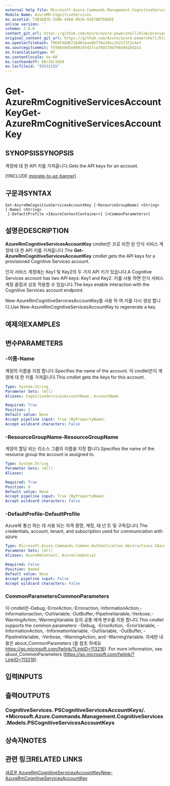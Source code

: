 ```yaml
---
external help file: Microsoft.Azure.Commands.Management.CognitiveServices.dll-Help.xml
Module Name: AzureRM.CognitiveServices
ms.assetid: 73B1EB7E-568E-44E8-993A-91678B7D8AEE
online version: ''
schema: 2.0.0
content_git_url: https://github.com/Azure/azure-powershell/blob/preview/src/ResourceManager/CognitiveServices/Commands.Management.CognitiveServices/help/Get-AzureRmCognitiveServicesAccountKey.md
original_content_git_url: https://github.com/Azure/azure-powershell/blob/preview/src/ResourceManager/CognitiveServices/Commands.Management.CognitiveServices/help/Get-AzureRmCognitiveServicesAccountKey.md
ms.openlocfilehash: f9b9f48d671bd0cbae0b7f8a26eccb21f372c4ef
ms.sourcegitcommit: f599b50d5e980197d1fca769378df90a842b42a1
ms.translationtype: MT
ms.contentlocale: ko-KR
ms.lasthandoff: 08/20/2020
ms.locfileid: "93531155"
---
```

# <span data-ttu-id="219c6-101">Get-AzureRmCognitiveServicesAccountKey</span><span class="sxs-lookup"><span data-stu-id="219c6-101">Get-AzureRmCognitiveServicesAccountKey</span></span>

## <span data-ttu-id="219c6-102">SYNOPSIS</span><span class="sxs-lookup"><span data-stu-id="219c6-102">SYNOPSIS</span></span>
<span data-ttu-id="219c6-103">계정에 대 한 API 키를 가져옵니다.</span><span class="sxs-lookup"><span data-stu-id="219c6-103">Gets the API keys for an account.</span></span>

[!INCLUDE [migrate-to-az-banner](../../includes/migrate-to-az-banner.md)]

## <span data-ttu-id="219c6-104">구문과</span><span class="sxs-lookup"><span data-stu-id="219c6-104">SYNTAX</span></span>

```
Get-AzureRmCognitiveServicesAccountKey [-ResourceGroupName] <String> [-Name] <String>
 [-DefaultProfile <IAzureContextContainer>] [<CommonParameters>]
```

## <span data-ttu-id="219c6-105">설명은</span><span class="sxs-lookup"><span data-stu-id="219c6-105">DESCRIPTION</span></span>
<span data-ttu-id="219c6-106">**AzureRmCognitiveServicesAccountKey** cmdlet은 프로 비전 된 인식 서비스 계정에 대 한 API 키를 가져옵니다.</span><span class="sxs-lookup"><span data-stu-id="219c6-106">The **Get-AzureRmCognitiveServicesAccountKey** cmdlet gets the API keys for a provisioned Cognitive Services account.</span></span>

<span data-ttu-id="219c6-107">인지 서비스 계정에는 Key1 및 Key2의 두 가지 API 키가 있습니다.</span><span class="sxs-lookup"><span data-stu-id="219c6-107">A Cognitive Services account has two API keys: Key1 and Key2.</span></span>
<span data-ttu-id="219c6-108">키를 사용 하면 인식 서비스 계정 끝점과 상호 작용할 수 있습니다.</span><span class="sxs-lookup"><span data-stu-id="219c6-108">The keys enable interaction with the Cognitive Services account endpoint.</span></span>

<span data-ttu-id="219c6-109">New-AzureRmCognitiveServicesAccountKey를 사용 하 여 키를 다시 생성 합니다.</span><span class="sxs-lookup"><span data-stu-id="219c6-109">Use New-AzureRmCognitiveServicesAccountKey to regenerate a key.</span></span>

## <span data-ttu-id="219c6-110">예제의</span><span class="sxs-lookup"><span data-stu-id="219c6-110">EXAMPLES</span></span>

## <span data-ttu-id="219c6-111">변수</span><span class="sxs-lookup"><span data-stu-id="219c6-111">PARAMETERS</span></span>

### <span data-ttu-id="219c6-112">-이름</span><span class="sxs-lookup"><span data-stu-id="219c6-112">-Name</span></span>
<span data-ttu-id="219c6-113">계정의 이름을 지정 합니다.</span><span class="sxs-lookup"><span data-stu-id="219c6-113">Specifies the name of the account.</span></span>
<span data-ttu-id="219c6-114">이 cmdlet은이 계정에 대 한 키를 가져옵니다.</span><span class="sxs-lookup"><span data-stu-id="219c6-114">This cmdlet gets the keys for this account.</span></span>

```yaml
Type: System.String
Parameter Sets: (All)
Aliases: CognitiveServicesAccountName, AccountName

Required: True
Position: 1
Default value: None
Accept pipeline input: True (ByPropertyName)
Accept wildcard characters: False
```

### <span data-ttu-id="219c6-115">-ResourceGroupName</span><span class="sxs-lookup"><span data-stu-id="219c6-115">-ResourceGroupName</span></span>
<span data-ttu-id="219c6-116">계정이 할당 되는 리소스 그룹의 이름을 지정 합니다.</span><span class="sxs-lookup"><span data-stu-id="219c6-116">Specifies the name of the resource group the account is assigned to.</span></span>

```yaml
Type: System.String
Parameter Sets: (All)
Aliases: 

Required: True
Position: 0
Default value: None
Accept pipeline input: True (ByPropertyName)
Accept wildcard characters: False
```

### <span data-ttu-id="219c6-117">-DefaultProfile</span><span class="sxs-lookup"><span data-stu-id="219c6-117">-DefaultProfile</span></span>
<span data-ttu-id="219c6-118">Azure와 통신 하는 데 사용 되는 자격 증명, 계정, 테 넌 트 및 구독입니다.</span><span class="sxs-lookup"><span data-stu-id="219c6-118">The credentials, account, tenant, and subscription used for communication with azure.</span></span>

```yaml
Type: Microsoft.Azure.Commands.Common.Authentication.Abstractions.IAzureContextContainer
Parameter Sets: (All)
Aliases: AzureRmContext, AzureCredential

Required: False
Position: Named
Default value: None
Accept pipeline input: False
Accept wildcard characters: False
```

### <span data-ttu-id="219c6-119">CommonParameters</span><span class="sxs-lookup"><span data-stu-id="219c6-119">CommonParameters</span></span>
<span data-ttu-id="219c6-120">이 cmdlet은-Debug,-ErrorAction,-Erroraction,-InformationAction,-Informationaction,-OutVariable,-OutBuffer,-PipelineVariable,-Verbose,-WarningAction,-WarningVariable 등의 공통 매개 변수를 지원 합니다.</span><span class="sxs-lookup"><span data-stu-id="219c6-120">This cmdlet supports the common parameters: -Debug, -ErrorAction, -ErrorVariable, -InformationAction, -InformationVariable, -OutVariable, -OutBuffer, -PipelineVariable, -Verbose, -WarningAction, and -WarningVariable.</span></span> <span data-ttu-id="219c6-121">자세한 내용은 about_CommonParameters (을 참조 하세요 https://go.microsoft.com/fwlink/?LinkID=113216) .</span><span class="sxs-lookup"><span data-stu-id="219c6-121">For more information, see about_CommonParameters (https://go.microsoft.com/fwlink/?LinkID=113216).</span></span>

## <span data-ttu-id="219c6-122">입력</span><span class="sxs-lookup"><span data-stu-id="219c6-122">INPUTS</span></span>

## <span data-ttu-id="219c6-123">출력</span><span class="sxs-lookup"><span data-stu-id="219c6-123">OUTPUTS</span></span>

### <span data-ttu-id="219c6-124">CognitiveServices. PSCognitiveServicesAccountKeys/. \*</span><span class="sxs-lookup"><span data-stu-id="219c6-124">Microsoft.Azure.Commands.Management.CognitiveServices.Models.PSCognitiveServicesAccountKeys</span></span>

## <span data-ttu-id="219c6-125">상속자</span><span class="sxs-lookup"><span data-stu-id="219c6-125">NOTES</span></span>

## <span data-ttu-id="219c6-126">관련 링크</span><span class="sxs-lookup"><span data-stu-id="219c6-126">RELATED LINKS</span></span>

[<span data-ttu-id="219c6-127">새로운 AzureRmCognitiveServicesAccountKey</span><span class="sxs-lookup"><span data-stu-id="219c6-127">New-AzureRmCognitiveServicesAccountKey</span></span>](./New-AzureRmCognitiveServicesAccountKey.md)


